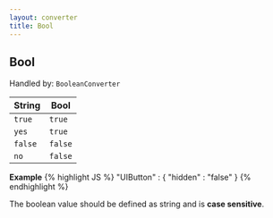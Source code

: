 ```yaml
---
layout: converter
title: Bool
---
```


## Bool
Handled by: <code>BooleanConverter</code>

| String | Bool |
| ------ | -------------- |
| `true` | `true` |
| `yes` | `true` |
| `false` | `false` |
| `no` | `false` |

**Example**
{% highlight JS %}
"UIButton" : {
	"hidden" : "false"
}
{% endhighlight %}

<div class="alert alert-info">
The boolean value should be defined as string and is <strong>case sensitive</strong>.
</div>